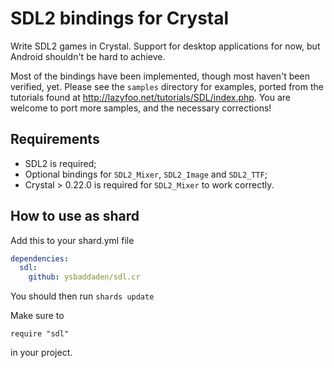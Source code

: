 # SDL2 bindings for Crystal

Write SDL2 games in Crystal. Support for desktop applications for now, but
Android shouldn't be hard to achieve.

Most of the bindings have been implemented, though most haven't been verified,
yet. Please see the `samples` directory for examples, ported from the tutorials
found at <http://lazyfoo.net/tutorials/SDL/index.php>. You are welcome to port
more samples, and the necessary corrections!

## Requirements

- SDL2 is required;
- Optional bindings for `SDL2_Mixer`, `SDL2_Image` and `SDL2_TTF`;
- Crystal > 0.22.0 is required for `SDL2_Mixer` to work correctly.

## How to use as shard

Add this to your shard.yml file  
```yaml
dependencies:
  sdl:
    github: ysbaddaden/sdl.cr
```  

You should then run `shards update` 

Make sure to 
```crystal
require "sdl"
```   
in your project.  
